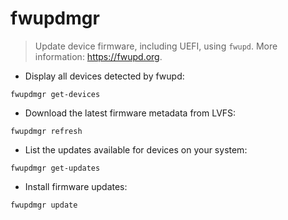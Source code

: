 # fwupdmgr

> Update device firmware, including UEFI, using `fwupd`.
> More information: <https://fwupd.org>.

- Display all devices detected by fwupd:

`fwupdmgr get-devices`

- Download the latest firmware metadata from LVFS:

`fwupdmgr refresh`

- List the updates available for devices on your system:

`fwupdmgr get-updates`

- Install firmware updates:

`fwupdmgr update`
